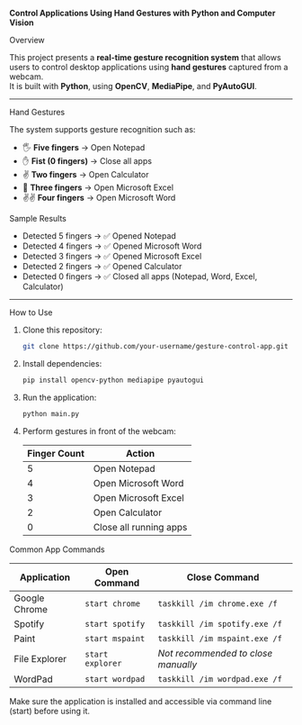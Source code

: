 **Control Applications Using Hand Gestures with Python and Computer Vision**

Overview

This project presents a **real-time gesture recognition system** that allows users to control desktop applications using **hand gestures** captured from a webcam.  
It is built with **Python**, using **OpenCV**, **MediaPipe**, and **PyAutoGUI**.

---

Hand Gestures

The system supports gesture recognition such as:

- 🖐️ **Five fingers** → Open Notepad  
- ✋ **Fist (0 fingers)** → Close all apps  
- ✌️ **Two fingers** → Open Calculator  
- 🤟 **Three fingers** → Open Microsoft Excel  
- ✌️✌️ **Four fingers** → Open Microsoft Word


 Sample Results

- Detected 5 fingers → ✅ Opened Notepad  
- Detected 4 fingers → ✅ Opened Microsoft Word  
- Detected 3 fingers → ✅ Opened Microsoft Excel  
- Detected 2 fingers → ✅ Opened Calculator  
- Detected 0 fingers → ✅ Closed all apps (Notepad, Word, Excel, Calculator)

---
 How to Use

1. Clone this repository:
   ```bash
   git clone https://github.com/your-username/gesture-control-app.git
   ```

2. Install dependencies:
   ```bash
   pip install opencv-python mediapipe pyautogui
   ```

3. Run the application:
   ```bash
   python main.py
   ```

4. Perform gestures in front of the webcam:

   | Finger Count | Action                      |
   |--------------|-----------------------------|
   | 5            | Open Notepad                |
   | 4            | Open Microsoft Word         |
   | 3            | Open Microsoft Excel        |
   | 2            | Open Calculator             |
   | 0            | Close all running apps      |


Common App Commands

   | Application   | Open Command     | Close Command                       |
   | ------------- | ---------------- | ----------------------------------- |
   | Google Chrome | `start chrome`   | `taskkill /im chrome.exe /f`        |
   | Spotify       | `start spotify`  | `taskkill /im spotify.exe /f`       |
   | Paint         | `start mspaint`  | `taskkill /im mspaint.exe /f`       |
   | File Explorer | `start explorer` | *Not recommended to close manually* |
   | WordPad       | `start wordpad`  | `taskkill /im wordpad.exe /f`       |
 Make sure the application is installed and accessible via command line (start) before using it.


